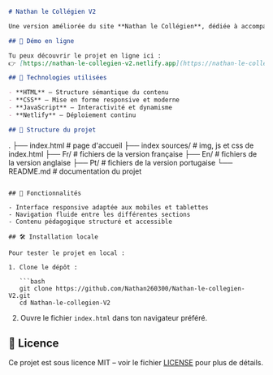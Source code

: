 ```markdown
# Nathan le Collégien V2

Une version améliorée du site **Nathan le Collégien**, dédiée à accompagner les collégiens dans leur parcours scolaire avec des ressources pédagogiques et une interface moderne.

## 🚀 Démo en ligne

Tu peux découvrir le projet en ligne ici :  
👉 [https://nathan-le-collegien-v2.netlify.app](https://nathan-le-collegien-v2.netlify.app)

## 🔧 Technologies utilisées

- **HTML** – Structure sémantique du contenu  
- **CSS** – Mise en forme responsive et moderne  
- **JavaScript** – Interactivité et dynamisme  
- **Netlify** – Déploiement continu  

## 📁 Structure du projet

```
.
├── index.html         # page d'accueil
├── index sources/            # img, js et css de index.html
├── Fr/               # fichiers de la version française
├── En/               # fichiers de la version anglaise
├── Pt/               # fichiers de la version portugaise
└── README.md          # documentation du projet
```

## 🧪 Fonctionnalités

- Interface responsive adaptée aux mobiles et tablettes  
- Navigation fluide entre les différentes sections  
- Contenu pédagogique structuré et accessible  

## 🛠 Installation locale

Pour tester le projet en local :

1. Clone le dépôt :

   ```bash
   git clone https://github.com/Nathan260300/Nathan-le-collegien-V2.git
   cd Nathan-le-collegien-V2
   ```

2. Ouvre le fichier `index.html` dans ton navigateur préféré.

## 📄 Licence

Ce projet est sous licence MIT – voir le fichier [LICENSE](LICENSE) pour plus de détails.
